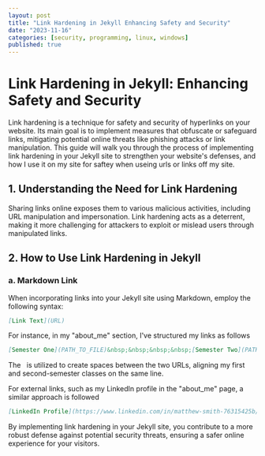 ```yaml
---
layout: post
title: "Link Hardening in Jekyll Enhancing Safety and Security"
date: "2023-11-16"
categories: [security, programming, linux, windows]
published: true
---
```


# Link Hardening in Jekyll: Enhancing Safety and Security

Link hardening is a technique for safety and security of hyperlinks on your website. Its main goal is to implement measures that obfuscate or safeguard links, mitigating potential online threats like phishing attacks or link manipulation. This guide will walk you through the process of implementing link hardening in your Jekyll site to strengthen your website's defenses, and how I use it on my site for saftey when useing urls or links off my site.

## 1. Understanding the Need for Link Hardening

Sharing links online exposes them to various malicious activities, including URL manipulation and impersonation. Link hardening acts as a deterrent, making it more challenging for attackers to exploit or mislead users through manipulated links.

## 2. How to Use Link Hardening in Jekyll

### a. Markdown Link

When incorporating links into your Jekyll site using Markdown, employ the following syntax:

```markdown
[Link Text](URL)
```

For instance, in my "about_me" section, I've structured my links as follows

```markdown
[Semester One](PATH_TO_FILE)&nbsp;&nbsp;&nbsp;&nbsp;[Semester Two](PATH_TO_FILE)
```

The &nbsp; is utilized to create spaces between the two URLs, aligning my first and second-semester classes on the same line.

For external links, such as my LinkedIn profile in the "about_me" page, a similar approach is followed

```markdown
[LinkedIn Profile](https://www.linkedin.com/in/matthew-smith-76315425b/)
```

By implementing link hardening in your Jekyll site, you contribute to a more robust defense against potential security threats, ensuring a safer online experience for your visitors.










